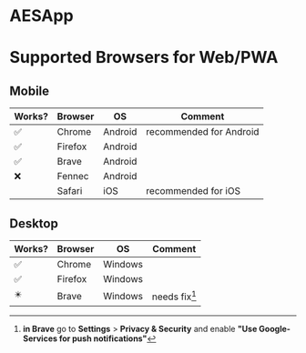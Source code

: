 # AESApp

# Supported Browsers for Web/PWA
## Mobile
| Works? | Browser | OS      | Comment                 |
|--------|---------|---------|-------------------------|
| ✅      | Chrome  | Android | recommended for Android |
| ✅      | Firefox | Android |                         |
| ✅      | Brave   | Android |                         |
| ❌      | Fennec  | Android |                         |
|        | Safari  | iOS     | recommended for iOS     |

## Desktop
| Works? | Browser | OS      | Comment       |
|--------|---------|---------|---------------|
| ✅      | Chrome  | Windows |               |
| ✅      | Firefox | Windows |               |
| ✴️     | Brave   | Windows | needs fix[^1] |
[^1]: **in Brave** go to **Settings** > **Privacy & Security** and enable **"Use Google-Services for push notifications"**
